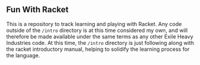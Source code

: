 ## Fun With Racket
This is a repository to track learning and playing with Racket.
Any code outside of the `/intro` directory is at this time considered my own, and will 
therefore be made available under the same terms as any other Exile Heavy Industries code.
At this time, the `/intro` directory is just following along with the racket introductory
manual, helping to solidify the learning process for the language.
